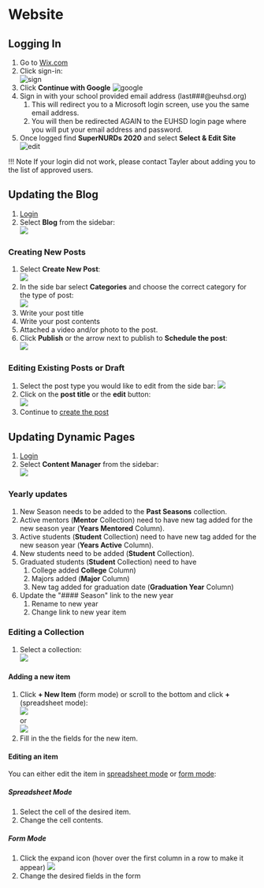# Website

## Logging In

1. Go to [Wix.com](https://www.wix.com)
2. Click sign-in:  
   ![sign](../.images/Media_and_Comms/Website/logging_in/wix-signin.png)
3. Click **Continue with Google**  ![google](../.images/Media_and_Comms/Website/logging_in/google.png)
4. Sign in with your school provided email address (last###@euhsd.org)
   1. This will redirect you to a Microsoft login screen, use you the same email address.
   2. You will then be redirected AGAIN to the EUHSD login page where you will put your email address and password.
5. Once logged find **SuperNURDs 2020** and select **Select & Edit Site**  
   ![edit](../.images/Media_and_Comms/Website/logging_in/edit.png)

!!! Note
 If your login did not work, please contact Tayler about adding you to the list of approved users.

## Updating the Blog

1. [Login](./Logging%20In.md)
2. Select **Blog** from the sidebar:  
   ![](../.images/Media_and_Comms/Website/updating_blog/blog.png)

### Creating New Posts

1. Select **Create New Post**:  
   ![](../.images/Media_and_Comms/Website/updating_blog/newpost.png)
2. In the side bar select **Categories** and choose the correct category for the type of post:  
   ![](../.images/Media_and_Comms/Website/updating_blog/sidebar.png)
3. Write your post title
4. Write your post contents
5. Attached a video and/or photo to the post.
6. Click **Publish** or the arrow next to publish to **Schedule the post**:  
   ![](../.images/Media_and_Comms/Website/updating_blog/publish.png)

### Editing Existing Posts or Draft

1. Select the post type you would like to edit from the side bar:
   ![](../.images/Media_and_Comms/Website/updating_blog/main_sidebar.png)
2. Click on the **post title** or the **edit** button:  
   ![](../.images/Media_and_Comms/Website/updating_blog/post_edit.png)
3. Continue to [create the post](#creating-new-posts)

## Updating Dynamic Pages

1. [Login](./Logging%20In.md)
2. Select **Content Manager** from the sidebar:  
   ![](../.images/Media_and_Comms/Website/updating_page_content/content_manager.png)

### Yearly updates

1. New Season needs to be added to the **Past Seasons** collection.
2. Active mentors (**Mentor** Collection) need to have new tag added for the new season year (**Years Mentored** Column).
3. Active students (**Student** Collection) need to have new tag added for the new season year (**Years Active** Column).
4. New students need to be added (**Student** Collection).
5. Graduated students (**Student** Collection) need to have
   1. College added **College** Column)
   2. Majors added (**Major** Column)
   3. New tag added for graduation date (**Graduation Year** Column)
6. Update the "#### Season" link to the new year
   1. Rename to new year
   2. Change link to new year item

### Editing a Collection

1. Select a collection:  
   ![](../.images/Media_and_Comms/Website/updating_page_content/collection_select.png)

#### Adding a new item

1. Click **+ New Item** (form mode) or scroll to the bottom and click **+** (spreadsheet mode):  
   ![](../.images/Media_and_Comms/Website/updating_page_content/new_item.png)  
   or  
   ![](../.images/Media_and_Comms/Website/updating_page_content/add_item_list.png)
2. Fill in the the fields for the new item.

#### Editing an item

You can either edit the item in [spreadsheet mode](#spreadsheet-mode) or [form mode](#form-mode):

##### Spreadsheet Mode

1. Select the cell of the desired item.
2. Change the cell contents.

##### Form Mode

1. Click the expand icon (hover over the first column in a row to make it appear)
![](../.images/Media_and_Comms/Website/updating_page_content/form_edit.png)
2. Change the desired fields in the form
